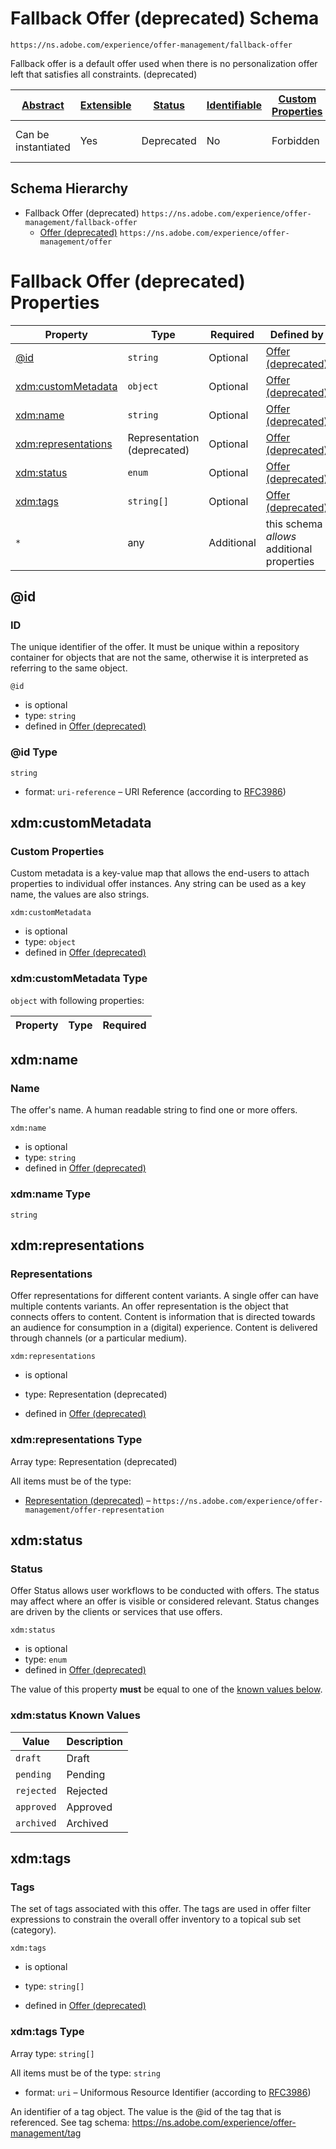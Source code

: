 
# Fallback Offer (deprecated) Schema

```
https://ns.adobe.com/experience/offer-management/fallback-offer
```

Fallback offer is a default offer used when there is no personalization offer left that satisfies all constraints. (deprecated)

| [Abstract](../../../../abstract.md) | [Extensible](../../../../extensions.md) | [Status](../../../../status.md) | [Identifiable](../../../../id.md) | [Custom Properties](../../../../extensions.md) | [Additional Properties](../../../../extensions.md) | Defined In |
|-------------------------------------|-----------------------------------------|---------------------------------|-----------------------------------|------------------------------------------------|----------------------------------------------------|------------|
| Can be instantiated | Yes | Deprecated | No | Forbidden | Permitted | [adobe/experience/offer-management/fallback-offer.schema.json](adobe/experience/offer-management/fallback-offer.schema.json) |
## Schema Hierarchy

* Fallback Offer (deprecated) `https://ns.adobe.com/experience/offer-management/fallback-offer`
  * [Offer (deprecated)](offer.schema.md) `https://ns.adobe.com/experience/offer-management/offer`


# Fallback Offer (deprecated) Properties

| Property | Type | Required | Defined by |
|----------|------|----------|------------|
| [@id](#id) | `string` | Optional | [Offer (deprecated)](offer.schema.md#id) |
| [xdm:customMetadata](#xdmcustommetadata) | `object` | Optional | [Offer (deprecated)](offer.schema.md#xdmcustommetadata) |
| [xdm:name](#xdmname) | `string` | Optional | [Offer (deprecated)](offer.schema.md#xdmname) |
| [xdm:representations](#xdmrepresentations) | Representation (deprecated) | Optional | [Offer (deprecated)](offer.schema.md#xdmrepresentations) |
| [xdm:status](#xdmstatus) | `enum` | Optional | [Offer (deprecated)](offer.schema.md#xdmstatus) |
| [xdm:tags](#xdmtags) | `string[]` | Optional | [Offer (deprecated)](offer.schema.md#xdmtags) |
| `*` | any | Additional | this schema *allows* additional properties |

## @id
### ID

The unique identifier of the offer. It must be unique within a repository container for objects that are not the same, otherwise it is interpreted as referring to the same object.

`@id`
* is optional
* type: `string`
* defined in [Offer (deprecated)](offer.schema.md#id)

### @id Type


`string`
* format: `uri-reference` – URI Reference (according to [RFC3986](https://tools.ietf.org/html/rfc3986))






## xdm:customMetadata
### Custom Properties

Custom metadata is a key-value map that allows the end-users to attach properties to individual offer instances. Any string can be used as a key name, the values are also strings.

`xdm:customMetadata`
* is optional
* type: `object`
* defined in [Offer (deprecated)](offer.schema.md#xdmcustommetadata)

### xdm:customMetadata Type


`object` with following properties:


| Property | Type | Required |
|----------|------|----------|






## xdm:name
### Name

The offer's name. A human readable string to find one or more offers.

`xdm:name`
* is optional
* type: `string`
* defined in [Offer (deprecated)](offer.schema.md#xdmname)

### xdm:name Type


`string`






## xdm:representations
### Representations

Offer representations for different content variants. A single offer can have multiple contents variants. An offer representation is the object that connects offers to content. Content is information that is directed towards an audience for consumption in a (digital) experience. Content is delivered through channels (or a particular medium). 

`xdm:representations`
* is optional
* type: Representation (deprecated)

* defined in [Offer (deprecated)](offer.schema.md#xdmrepresentations)

### xdm:representations Type


Array type: Representation (deprecated)

All items must be of the type:
* [Representation (deprecated)](offer-representation.schema.md) – `https://ns.adobe.com/experience/offer-management/offer-representation`








## xdm:status
### Status

Offer Status allows user workflows to be conducted with offers. The status may affect where an offer is visible or considered relevant. Status changes are driven by the clients or services that use offers.

`xdm:status`
* is optional
* type: `enum`
* defined in [Offer (deprecated)](offer.schema.md#xdmstatus)

The value of this property **must** be equal to one of the [known values below](#xdmstatus-known-values).

### xdm:status Known Values
| Value | Description |
|-------|-------------|
| `draft` | Draft |
| `pending` | Pending |
| `rejected` | Rejected |
| `approved` | Approved |
| `archived` | Archived |




## xdm:tags
### Tags

The set of tags associated with this offer. The tags are used in offer filter expressions to constrain the overall offer inventory to a topical sub set (category).

`xdm:tags`
* is optional
* type: `string[]`

* defined in [Offer (deprecated)](offer.schema.md#xdmtags)

### xdm:tags Type


Array type: `string[]`

All items must be of the type:
`string`
* format: `uri` – Uniformous Resource Identifier (according to [RFC3986](http://tools.ietf.org/html/rfc3986))


  
An identifier of a tag object. The value is the @id of the tag that is referenced. See tag schema: https://ns.adobe.com/experience/offer-management/tag






